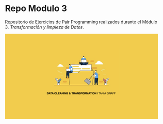 # Repo Modulo 3
Repositorio de Ejercicios de Pair Programming realizados durante el Módulo 3. *Transformación y limpieza de Datos*.

![imagen_portada_modulo](portada.png)
